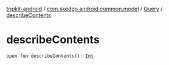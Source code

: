 [tripkit-android](../../index.md) / [com.skedgo.android.common.model](../index.md) / [Query](index.md) / [describeContents](./describe-contents.md)

# describeContents

`open fun describeContents(): `[`Int`](https://kotlinlang.org/api/latest/jvm/stdlib/kotlin/-int/index.html)